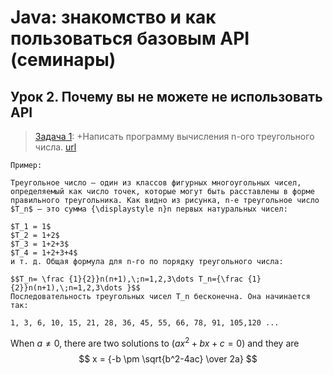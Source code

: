 # Java: знакомство и как пользоваться базовым API (семинары)
## Урок 2. Почему вы не можете не использовать API
> [Задача 1](https://github.com/XYI7I/GeekBrains/tree/main/Geek/JavaStart/lesson2/task1/Main.java): +Написать программу вычисления n-ого треугольного числа. [url](http://ru.wikipedia.org/wiki/Треугольное_число)


    Пример:

    Треугольное число — один из классов фигурных многоугольных чисел, определяемый как число точек, которые могут быть расставлены в форме правильного треугольника. Как видно из рисунка, n-е треугольное число $T_n$ — это сумма {\displaystyle n}n первых натуральных чисел:
    
    $T_1 = 1$ 
    $T_2 = 1+2$
    $T_3 = 1+2+3$ 
    $T_4 = 1+2+3+4$ 
    и т. д. Общая формула для n-го по порядку треугольного числа:
    
    $$T_n= \frac {1}{2}}n(n+1),\;n=1,2,3\dots T_n={\frac {1}{2}}n(n+1),\;n=1,2,3\dots }$$
    Последовательность треугольных чисел T_n бесконечна. Она начинается так:
    
    1, 3, 6, 10, 15, 21, 28, 36, 45, 55, 66, 78, 91, 105,120 ...

When $a \ne 0$, there are two solutions to $(ax^2 + bx + c = 0)$ and they are
$$ x = {-b \pm \sqrt{b^2-4ac} \over 2a} $$